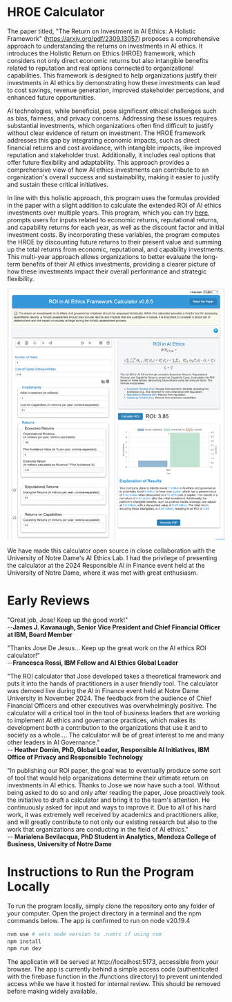 # HROE Calculator
The paper titled, "The Return on Investment in AI Ethics: A Holistic Framework" (https://arxiv.org/pdf/2309.13057)
proposes a comprehensive approach to understanding the returns on investments in AI ethics. It introduces the Holistic
Return on Ethics (HROE) framework, which considers not only direct economic returns but also intangible benefits related
to reputation and real options connected to organizational capabilities. This framework is designed to help
organizations justify their investments in AI ethics by demonstrating how these investments can lead to cost savings,
revenue generation, improved stakeholder perceptions, and enhanced future opportunities.

AI technologies, while beneficial, pose significant ethical challenges such as bias, fairness, and privacy concerns.
Addressing these issues requires substantial investments, which organizations often find difficult to justify without
clear evidence of return on investment. The HROE framework addresses this gap by integrating economic impacts, such as
direct financial returns and cost avoidance, with intangible impacts, like improved reputation and stakeholder trust.
Additionally, it includes real options that offer future flexibility and adaptability. This approach provides a
comprehensive view of how AI ethics investments can contribute to an organization's overall success and sustainability,
making it easier to justify and sustain these critical initiatives.

In line with this holistic approach, this program uses the formulas provided in the paper with a slight addition
to calculate the extended ROI of AI ethics investments over multiple years. This program, which you can try [here](https://ibm.github.io/original-source/hroecalc/), prompts users for inputs
related to economic returns, reputational returns, and capability returns for each year, as well as the discount factor
and initial investment costs. By incorporating these variables, the program computes the HROE by discounting future
returns to their present value and summing up the total returns from economic, reputational, and capability investments.
This multi-year approach allows organizations to better evaluate the long-term benefits of their AI ethics investments,
providing a clearer picture of how these investments impact their overall performance and strategic flexibility.

![2024-12-04_23-28-39](./hroecalc-screenshot.png)

We have made this calculator open source in close collaboration with the University of Notre Dame's AI Ethics Lab. I had the privilege of presenting the calculator at the 2024 Responsible AI in Finance event held at the University of Notre Dame, where it was met with great enthusiasm.

# Early Reviews
"Great job, Jose! Keep up the good work!"<br/>
--**James J. Kavanaugh, Senior Vice President and Chief Financial Officer at IBM, Board Member**

"Thanks Jose De Jesus... Keep up the great work on the AI ethics ROI calculator!"<br/>
--**Francesca Rossi, IBM Fellow and AI Ethics Global Leader**

"The ROI calculator that Jose developed takes a theoretical framework and puts it into the hands of practitioners in a user friendly tool. The calculator was demoed live during the AI in Finance event held at Notre Dame University in November 2024. The feedback from the audience of Chief Financial Officers and other executives was overwhelmingly positive. The calculator will a critical tool in the tool of business leaders that are working to implement AI ethics and governance practices, which makes its development both a contribution to the organizations that use it and to society as a whole.... The calculator will be of great interest to me and many other leaders in AI Governance."<br/>
-- **Heather Domin, PhD, Global Leader, Responsible AI Initiatives, IBM Office of Privacy and Responsible Technology**

"In publishing our ROI paper, the goal was to eventually produce some sort of tool that would help organizations determine their ultimate return on investments in AI ethics. Thanks to Jose we now have such a tool. Without being asked to do so and only after reading the paper, Jose proactively took the initiative to draft a calculator and bring it to the team's attention. He continuously asked for input and ways to improve it. Due to all of his hard work, it was extremely well received by academics and practitioners alike, and will greatly contribute to not only our existing research but also to the work that organizations are conducting in the field of AI ethics."<br/>
-- **Marialena Bevilacqua, PhD Student in Analytics, Mendoza College of Business, University of Notre Dame**

# Instructions to Run the Program Locally
To run the program locally, simply clone the repository onto any folder of your computer. Open the project directory in a terminal and the npm commands below. The app is confirmed to run on node v20.19.4

```bash
nvm use # sets node version to .nvmrc if using nvm
npm install
npm run dev
```
The applicatin will be served at http://localhost:5173, accessible from your browser. The app is currently behind a simple access code (authenticated with the firebase function in the /functions directory) to prevent unintended access while we have it hosted for internal review. This should be removed before making widely available.
